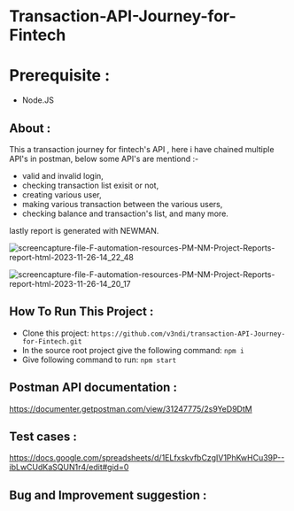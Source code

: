 # Transaction-API-Journey-for-Fintech 

# Prerequisite :
- Node.JS

## About :
This a transaction journey for fintech's API , here i have chained multiple API's in postman, below some API's are mentiond :-
* valid and invalid login,
* checking transaction list exisit or not,
* creating various user,
* making various transaction between the various users,
* checking balance and transaction's list, and many more.

lastly report is generated with NEWMAN.


![screencapture-file-F-automation-resources-PM-NM-Project-Reports-report-html-2023-11-26-14_22_48](https://github.com/v3ndi/transaction-API-Journey-for-Fintech/assets/83697980/85dfe307-dfba-4886-aa05-5c801131d0b4)


![screencapture-file-F-automation-resources-PM-NM-Project-Reports-report-html-2023-11-26-14_20_17](https://github.com/v3ndi/transaction-API-Journey-for-Fintech/assets/83697980/569e2dbc-4105-456f-a648-d82322dd4241)

## How To Run This Project :
- Clone this project: ```https://github.com/v3ndi/transaction-API-Journey-for-Fintech.git```
- In the source root project give the following command: ```npm i```
- Give following command to run: ```npm start```

## Postman API documentation :
https://documenter.getpostman.com/view/31247775/2s9YeD9DtM

## Test cases :
https://docs.google.com/spreadsheets/d/1ELfxskvfbCzgIV1PhKwHCu39P--ibLwCUdKaSQUN1r4/edit#gid=0

## Bug and Improvement suggestion :

